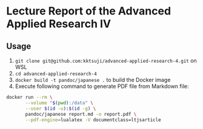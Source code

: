 # Lecture Report of the Advanced Applied Research IV

## Usage

1. ``git clone git@github.com:kktsuji/advanced-applied-research-4.git`` on WSL
2. ``cd advanced-applied-research-4``
3. ``docker build -t pandoc/japanese .`` to build the Docker image
4. Execute following command to generate PDF file from Markdown file:

```bash
docker run --rm \
       --volume "$(pwd):/data" \
       --user $(id -u):$(id -g) \
       pandoc/japanese report.md -o report.pdf \
       --pdf-engine=lualatex -V documentclass=ltjsarticle
```
